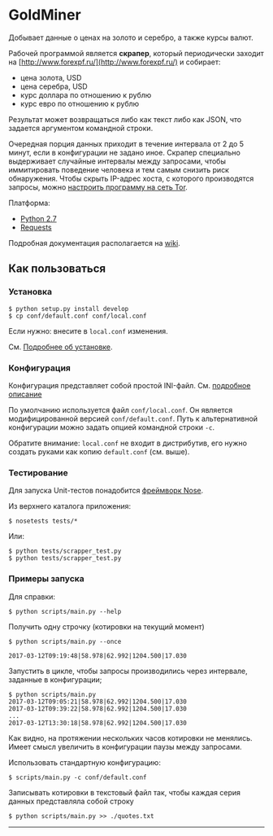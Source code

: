 # GoldMiner

Добывает данные о ценах на золото и серебро, а также курсы валют.
	
Рабочей программой является **скрапер**, который периодически заходит на [http://www.forexpf.ru/](http://www.forexpf.ru/) и собирает:

* цена золота, USD
* цена серебра, USD
* курс доллара по отношению к рублю
* курс евро по отношению к рублю

Результат может возвращаться либо как текст либо как JSON, что задается аргументом командной строки.

Очередная порция данных приходит в течение интервала от 2 до 5 минут, если в конфигурации не задано иное. Скрапер специально выдерживает случайные интервалы между запросами, чтобы иммитировать поведение человека и тем самым снизить риск обнаружения. Чтобы скрыть IP-адрес хоста, с которого производятся запросы, можно [настроить программу на сеть Tor](http://github.com/skrushinsky/goldminer/wiki/GoldMinerAnonymity).

Платформа:

  * [Python 2.7](http://python.org)
  * [Requests](http://docs.python-requests.org/en/master/)

Подробная документация располагается на [wiki](http://github.com/skrushinsky/goldminer/wiki).

## Как пользоваться

### Установка

```
$ python setup.py install develop
$ cp conf/default.conf conf/local.conf
```
Если нужно: внесите в `local.conf` изменения.

См. [Подробнее об установке](http://github.com/skrushinsky/goldminer/wiki/GoldMinerSetup).

### Конфигурация

Конфигурация представляет собой простой INI-файл. См. [подробное описание](http://github.com/skrushinsky/goldminer/wiki/GoldMinerConfiguration)

По умолчанию используется файл `conf/local.conf`. Он является модифицированной версией
`conf/default.conf`. Путь к альтернативной конфигурации можно задать опцией командной строки `-c`.

Обратите внимание: `local.conf` не входит в дистрибутив, его нужно создать руками как копию `default.conf` (см. выше).

### Тестирование

Для запуска Unit-тестов понадобится [фреймворк Nose](http://nose.readthedocs.io/en/latest/).

Из верхнего каталога приложения:

```
$ nosetests tests/*
```

Или:

```
$ python tests/scrapper_test.py
$ python tests/scrapper_test.py
```

### Примеры запуска

Для справки:

```
$ python scripts/main.py --help
```

Получить одну строчку (котировки на текущий момент)

```
$ python scripts/main.py --once

2017-03-12T09:19:48|58.978|62.992|1204.500|17.030
```

Запустить в цикле, чтобы запросы производились через интервале, заданные в конфигурации;

```
$ python scripts/main.py 
2017-03-12T09:05:21|58.978|62.992|1204.500|17.030
2017-03-12T09:39:22|58.978|62.992|1204.500|17.030
...
2017-03-12T13:30:18|58.978|62.992|1204.500|17.030
```

Как видно, на протяжении нескольких часов котировки не менялись. Имеет смысл увеличить в конфигурации паузы между запросами.

Использовать стандартную конфигурацию:

```
$ scripts/main.py -c conf/default.conf 
```

Записывать котировки в текстовый файл так, чтобы каждая серия данных представляла собой строку

```
$ python scripts/main.py >> ./quotes.txt
```
- - -
